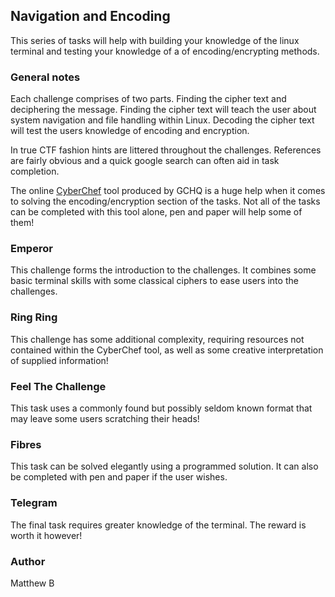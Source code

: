 ## Navigation and Encoding

This series of tasks will help with building your knowledge of
the linux terminal and testing your knowledge of
a of encoding/encrypting methods.

### General notes
Each challenge comprises of two parts. Finding the cipher text and deciphering the message.
Finding the cipher text will teach the user about system navigation and file handling within Linux.
Decoding the cipher text will test the users knowledge of encoding and encryption.

In true CTF fashion hints are littered throughout the challenges. 
References are fairly obvious and a quick google search can often aid in task completion.

The online [CyberChef](https://gchq.github.io/CyberChef/) tool produced by GCHQ is a huge help when it comes 
to solving the encoding/encryption section of the tasks. Not all of the tasks can be completed with this tool alone, pen and paper will help 
some of them!


### Emperor
This challenge forms the introduction to the challenges. It combines some basic terminal skills 
with some classical ciphers to ease users into the challenges.

### Ring Ring
This challenge has some additional complexity, requiring resources not contained within the CyberChef tool, 
as well as some creative interpretation of supplied information!

### Feel The Challenge
This task uses a commonly found but possibly seldom known format that may leave some users scratching their heads!

### Fibres
This task can be solved elegantly using a programmed solution. It can also be completed
with pen and paper if the user wishes.

### Telegram
The final task requires greater knowledge of the terminal. The reward is worth it however!
### Author
Matthew B
